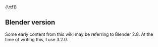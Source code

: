 {\rtf1}

## Blender version

Some early content from this wiki may be referring to Blender 2.8. At the time of writing this, I use 3.2.0.
